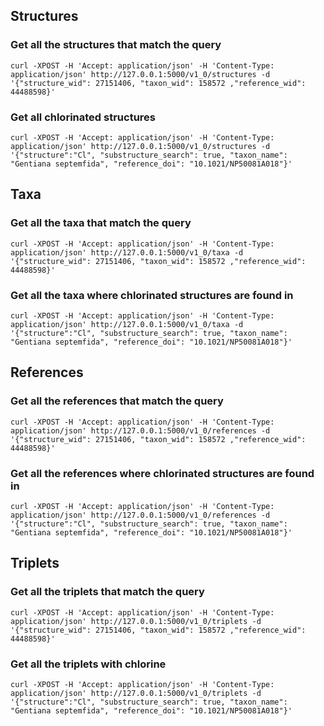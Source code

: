 ## Structures

### Get all the structures that match the query

```shell
curl -XPOST -H 'Accept: application/json' -H 'Content-Type: application/json' http://127.0.0.1:5000/v1_0/structures -d '{"structure_wid": 27151406, "taxon_wid": 158572 ,"reference_wid": 44488598}'
```

### Get all chlorinated structures

```shell
curl -XPOST -H 'Accept: application/json' -H 'Content-Type: application/json' http://127.0.0.1:5000/v1_0/structures -d '{"structure":"Cl", "substructure_search": true, "taxon_name": "Gentiana septemfida", "reference_doi": "10.1021/NP50081A018"}'
```

## Taxa

### Get all the taxa that match the query

```shell
curl -XPOST -H 'Accept: application/json' -H 'Content-Type: application/json' http://127.0.0.1:5000/v1_0/taxa -d '{"structure_wid": 27151406, "taxon_wid": 158572 ,"reference_wid": 44488598}'
```

### Get all the taxa where chlorinated structures are found in

```shell
curl -XPOST -H 'Accept: application/json' -H 'Content-Type: application/json' http://127.0.0.1:5000/v1_0/taxa -d '{"structure":"Cl", "substructure_search": true, "taxon_name": "Gentiana septemfida", "reference_doi": "10.1021/NP50081A018"}'
```

## References

### Get all the references that match the query

```shell
curl -XPOST -H 'Accept: application/json' -H 'Content-Type: application/json' http://127.0.0.1:5000/v1_0/references -d '{"structure_wid": 27151406, "taxon_wid": 158572 ,"reference_wid": 44488598}'
```

### Get all the references where chlorinated structures are found in

```shell
curl -XPOST -H 'Accept: application/json' -H 'Content-Type: application/json' http://127.0.0.1:5000/v1_0/references -d '{"structure":"Cl", "substructure_search": true, "taxon_name": "Gentiana septemfida", "reference_doi": "10.1021/NP50081A018"}'
```

## Triplets

### Get all the triplets that match the query

```shell
curl -XPOST -H 'Accept: application/json' -H 'Content-Type: application/json' http://127.0.0.1:5000/v1_0/triplets -d '{"structure_wid": 27151406, "taxon_wid": 158572 ,"reference_wid": 44488598}'
```

### Get all the triplets with chlorine

```shell
curl -XPOST -H 'Accept: application/json' -H 'Content-Type: application/json' http://127.0.0.1:5000/v1_0/triplets -d '{"structure":"Cl", "substructure_search": true, "taxon_name": "Gentiana septemfida", "reference_doi": "10.1021/NP50081A018"}'
```
